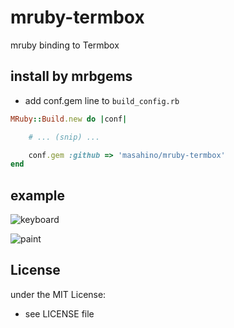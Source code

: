 # mruby-termbox
mruby binding to Termbox

## install by mrbgems
- add conf.gem line to `build_config.rb`

```ruby
MRuby::Build.new do |conf|

    # ... (snip) ...

    conf.gem :github => 'masahino/mruby-termbox'
end
```
## example

![keyboard](https://user-images.githubusercontent.com/381912/65832895-409ec780-e305-11e9-8779-f28373902544.png)

![paint](https://user-images.githubusercontent.com/381912/89362854-d9faef00-d709-11ea-89e5-b0c1d47c1df5.gif)

## License
under the MIT License:
- see LICENSE file
